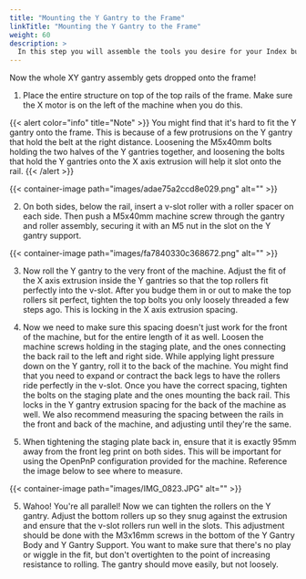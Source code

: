 ```yaml
---
title: "Mounting the Y Gantry to the Frame"
linkTitle: "Mounting the Y Gantry to the Frame"
weight: 60
description: >
  In this step you will assemble the tools you desire for your Index build. 
---
```


Now the whole XY gantry assembly gets dropped onto the frame!

1. Place the entire structure on top of the top rails of the frame. Make sure the X motor is on the left of the machine when you do this.

{{< alert color="info" title="Note" >}}
You might find that it's hard to fit the Y gantry onto the frame. This is because of a few protrusions on the Y gantry that hold the belt at the right distance. Loosening the M5x40mm bolts holding the two halves of the Y gantries together, and loosening the bolts that hold the Y gantries onto the X axis extrusion will help it slot onto the rail.
{{< /alert >}}

{{< container-image path="images/adae75a2ccd8e029.png" alt="" >}}

2. On both sides, below the rail, insert a v-slot roller with a roller spacer on each side. Then push a M5x40mm machine screw through the gantry and roller assembly, securing it with an M5 nut in the slot on the Y gantry support.

{{< container-image path="images/fa7840330c368672.png" alt="" >}}

3. Now roll the Y gantry to the very front of the machine. Adjust the fit of the X axis extrusion inside the Y gantries so that the top rollers fit perfectly into the v-slot. After you budge them in or out to make the top rollers sit perfect, tighten the top bolts you only loosely threaded a few steps ago. This is locking in the X axis extrusion spacing.

4. Now we need to make sure this spacing doesn't just work for the front of the machine, but for the entire length of it as well. Loosen the machine screws holding in the staging plate, and the ones connecting the back rail to the left and right side. While applying light pressure down on the Y gantry, roll it to the back of the machine. You might find that you need to expand or contract the back legs to have the rollers ride perfectly in the v-slot. Once you have the correct spacing, tighten the bolts on the staging plate and the ones mounting the back rail. This locks in the Y gantry extrusion spacing for the back of the machine as well. We also recommend measuring the spacing between the rails in the front and back of the machine, and adjusting until they're the same.

5. When tightening the staging plate back in, ensure that it is exactly 95mm away from the front leg print on both sides. This will be important for using the OpenPnP configuration provided for the machine. Reference the image below to see where to measure.

{{< container-image path="images/IMG_0823.JPG" alt="" >}}

5. Wahoo! You're all parallel! Now we can tighten the rollers on the Y gantry. Adjust the bottom rollers up so they snug against the extrusion and ensure that the v-slot rollers run well in the slots. This adjustment should be done with the M3x16mm screws in the bottom of the Y Gantry Body and Y Gantry Support. You want to make sure that there's no play or wiggle in the fit, but don't overtighten to the point of increasing resistance to rolling. The gantry should move easily, but not loosely.






